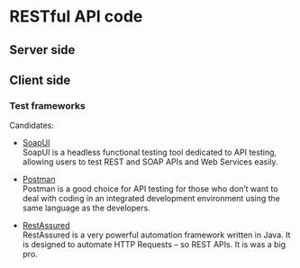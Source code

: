 # RESTful API code

## Server side

## Client side

### Test frameworks

Candidates:  

* [SoapUI](https://www.soapui.org/)  
SoapUI is a headless functional testing tool dedicated to API testing, allowing users to test REST and SOAP APIs and Web Services easily.  

* [Postman](https://www.getpostman.com/)  
Postman is a good choice for API testing for those who don’t want to deal with coding in an integrated development environment using the same language as the developers.  

* [RestAssured](http://rest-assured.io/)  
RestAssured is a very powerful automation framework written in Java. It is designed to automate HTTP Requests – so REST APIs. It is was a big pro.  

